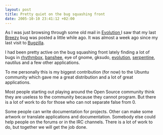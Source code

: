 ```yaml
--- 
layout: post
title: Pretty quiet on the bug squashing front
date: 2005-10-10 23:41:12 +02:00
---
```

As I was just browsing through some old mail in [Evolution ](http://www.novell.com/products/desktop/features/evolution.html)I saw that my last [Breezy](http://ubuntulinux.org) bug was posted a little while ago. It was almost a week ago since my last visit to [Bugzilla](http://bugzilla.ubuntu.com).

I had been pretty active on the bug squashing front lately finding a lot of bugs in [rhythmbox](http://www.rhythmbox.org), [banshee](http://www.banshee-project.org/), eye of gnome, gksudo, [evolution](http://www.gnome.org/projects/evolution/), [serpentine](http://s1x.homelinux.net/projects/serpentine/), nautilus and a few other applications.

To me personally this is my biggest contribution (for now) to the Ubuntu community which gave me a great distribution and a lot of great applications.

Most people starting out playing around the Open Source community think they are useless to the community because they cannot program. But there is a lot of work to do for those who can not separate false from 0.

Some people can write documentation for projects. Other can make some artwork or translate applications and documentation. Somebody else could help people on the forums or in the IRC channels. There is a lot of work to do, but together we will get the job done.
